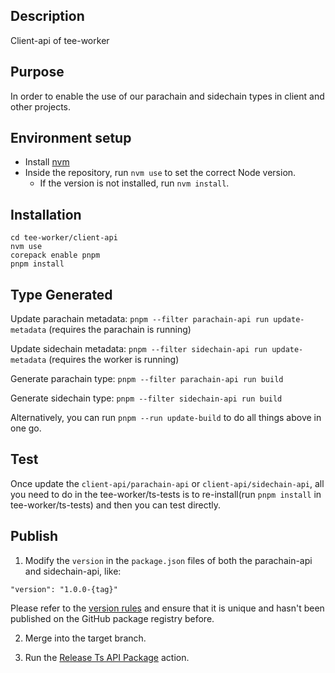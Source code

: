 ## Description

Client-api of tee-worker

## Purpose

In order to enable the use of our parachain and sidechain types in client and other projects.

## Environment setup

-   Install [nvm](https://github.com/nvm-sh/nvm)
-   Inside the repository, run `nvm use` to set the correct Node version.
    -   If the version is not installed, run `nvm install`.

## Installation

```cd tee-worker/ts-tests
cd tee-worker/client-api
nvm use
corepack enable pnpm
pnpm install
```

## Type Generated

Update parachain metadata: `pnpm --filter parachain-api run update-metadata` (requires the parachain is running)

Update sidechain metadata: `pnpm --filter sidechain-api run update-metadata` (requires the worker is running)

Generate parachain type: `pnpm --filter parachain-api run build`

Generate sidechain type: `pnpm --filter sidechain-api run build`

Alternatively, you can run `pnpm --run update-build` to do all things above in one go.

## Test

Once update the `client-api/parachain-api` or `client-api/sidechain-api`, all you need to do in the tee-worker/ts-tests is to re-install(run `pnpm install` in tee-worker/ts-tests) and then you can test directly.

## Publish

1. Modify the `version` in the `package.json` files of both the parachain-api and sidechain-api, like:

```
"version": "1.0.0-{tag}"
```

Please refer to the [version rules](https://docs.npmjs.com/about-semantic-versioning) and ensure that it is unique and hasn't been published on the GitHub package registry before.

2. Merge into the target branch.

3. Run the [Release Ts API Package](https://github.com/litentry/litentry-parachain/actions/workflows/release-ts-api-package.yml) action.